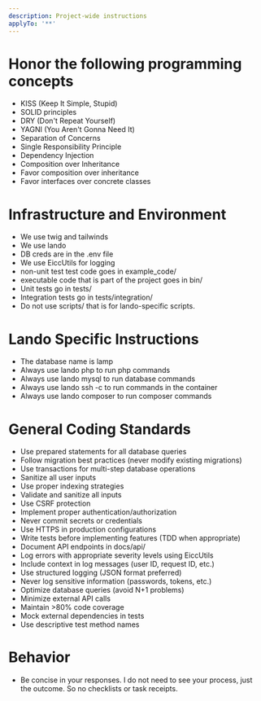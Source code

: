 ```yaml
---
description: Project-wide instructions
applyTo: '**'
---
```

# Honor the following programming concepts
- KISS (Keep It Simple, Stupid)
- SOLID principles
- DRY (Don't Repeat Yourself)
- YAGNI (You Aren't Gonna Need It)
- Separation of Concerns
- Single Responsibility Principle
- Dependency Injection
- Composition over Inheritance
- Favor composition over inheritance
- Favor interfaces over concrete classes

# Infrastructure and Environment
- We use twig and tailwinds
- We use lando
- DB creds are in the .env file
- We use EiccUtils for logging
- non-unit test test code goes in example_code/
- executable code that is part of the project goes in bin/
- Unit tests go in tests/
- Integration tests go in tests/integration/
- Do not use scripts/ that is for lando-specific scripts.

# Lando Specific Instructions
- The database name is lamp
- Always use lando php to run php commands
- Always use lando mysql to run database commands
- Always use lando ssh -c to run commands in the container
- Always use lando composer to run composer commands

# General Coding Standards
- Use prepared statements for all database queries
- Follow migration best practices (never modify existing migrations)
- Use transactions for multi-step database operations
- Sanitize all user inputs
- Use proper indexing strategies
- Validate and sanitize all inputs
- Use CSRF protection
- Implement proper authentication/authorization
- Never commit secrets or credentials
- Use HTTPS in production configurations
- Write tests before implementing features (TDD when appropriate)
- Document API endpoints in docs/api/
- Log errors with appropriate severity levels using EiccUtils
- Include context in log messages (user ID, request ID, etc.)
- Use structured logging (JSON format preferred)
- Never log sensitive information (passwords, tokens, etc.)
- Optimize database queries (avoid N+1 problems)
- Minimize external API calls
- Maintain >80% code coverage
- Mock external dependencies in tests
- Use descriptive test method names

# Behavior
- Be concise in your responses. I do not need to see your process, just the outcome. So no checklists or task receipts.